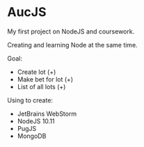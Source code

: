 # AucJS

My first project on NodeJS and coursework. 

Creating and learning Node at the same time.

Goal:
- Create lot (+)
- Make bet for lot (+)
- List of all lots (+)


Using to create:

- JetBrains WebStorm
- NodeJS 10.11
- PugJS
- MongoDB

